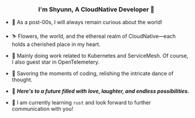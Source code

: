### <div align="center">I'm Shyunn, A CloudNative Developer :partying_face: </div>  
  

- :sparkling_heart:  As a post-00s, I will always remain curious about the world!
  

- :skier:  Flowers, the world, and the ethereal realm of CloudNative—each holds a cherished place in my heart.
  

- :whale:  Mainly doing work related to Kubernetes and ServiceMesh. Of course, I also guest star in OpenTelemetery.  
  

- :book:  Savoring the moments of coding, relishing the intricate dance of thought.


- :crossed_fingers:   ***Here's to a future filled with love, laughter, and endless possibilities.***

- :muscle: I am currently learning `rust` and look forward to further communication with you!

<br/>  

